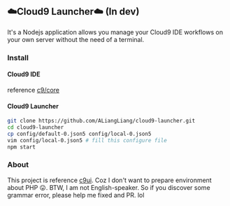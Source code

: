 ## ️️☁️Cloud9 Launcher☁️ (In dev)

It's a Nodejs application allows you manage your Cloud9 IDE workflows on your own server without the need of a terminal.

### Install

#### Cloud9 IDE

reference [c9/core](https://github.com/c9/core)

#### Cloud9 Launcher

```sh
git clone https://github.com/ALiangLiang/cloud9-launcher.git
cd cloud9-launcher
cp config/default-0.json5 config/local-0.json5
vim config/local-0.json5 # fill this configure file
npm start
```

### About

This project is reference [c9ui](https://github.com/orditeck/c9ui). Coz I don't want to prepare environment about PHP 😛. BTW, I am not English-speaker. So if you discover some grammar error, please help me fixed and PR. lol